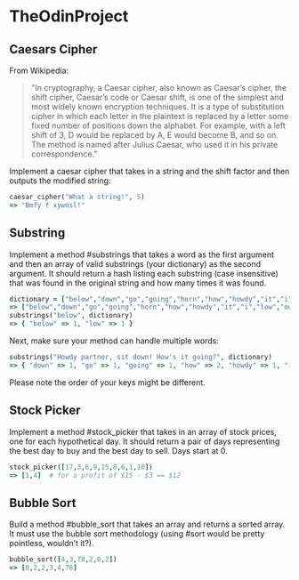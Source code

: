 # TheOdinProject

## Caesars Cipher
From Wikipedia:
> "In cryptography, a Caesar cipher, also known as Caesar’s cipher, the shift cipher, Caesar’s code or Caesar shift, is one of the simplest and most widely known encryption techniques. It is a type of substitution cipher in which each letter in the plaintext is replaced by a letter some fixed number of positions down the alphabet. For example, with a left shift of 3, D would be replaced by A, E would become B, and so on. The method is named after Julius Caesar, who used it in his private correspondence."

Implement a caesar cipher that takes in a string and the shift factor and then outputs the modified string:
```ruby
caesar_cipher("What a string!", 5)
=> "Bmfy f xywnsl!"
```

## Substring
Implement a method #substrings that takes a word as the first argument and then an array of valid substrings (your dictionary) as the second argument. It should return a hash listing each substring (case insensitive) that was found in the original string and how many times it was found.
```ruby
dictionary = ["below","down","go","going","horn","how","howdy","it","i","low","own","part","partner","sit"]
=> ["below","down","go","going","horn","how","howdy","it","i","low","own","part","partner","sit"]
substrings("below", dictionary)
=> { "below" => 1, "low" => 1 }
```
Next, make sure your method can handle multiple words:
```ruby
substrings("Howdy partner, sit down! How's it going?", dictionary)
=> { "down" => 1, "go" => 1, "going" => 1, "how" => 2, "howdy" => 1, "it" => 2, "i" => 3, "own" => 1, "part" => 1, "partner" => 1, "sit" => 1 }
```
Please note the order of your keys might be different.

## Stock Picker
Implement a method #stock_picker that takes in an array of stock prices, one for each hypothetical day. It should return a pair of days representing the best day to buy and the best day to sell. Days start at 0.
```ruby
stock_picker([17,3,6,9,15,8,6,1,10])
=> [1,4]  # for a profit of $15 - $3 == $12
```
## Bubble Sort 
Build a method #bubble_sort that takes an array and returns a sorted array. It must use the bubble sort methodology (using #sort would be pretty pointless, wouldn’t it?).
```ruby
bubble_sort([4,3,78,2,0,2])
=> [0,2,2,3,4,78]
```
